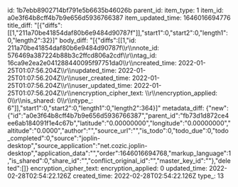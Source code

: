 id: 1b7ebb8902714bf791e5b6635b46026b
parent_id: 
item_type: 1
item_id: a0e3f64b8cff4b7b9e656d5936766387
item_updated_time: 1646016694776
title_diff: "[{\"diffs\":[[1,\"211a70be41854daf80b6e9484d90787f\"]],\"start1\":0,\"start2\":0,\"length1\":0,\"length2\":32}]"
body_diff: "[{\"diffs\":[[1,\"id: 211a70be41854daf80b6e9484d90787f\\\r\\\nnote_id: 576469a387224b88b3c2ffcd806a2cdf\\\r\\\ntag_id: 16ca9e2ea2e041288440095f97751da0\\\r\\\ncreated_time: 2022-01-25T01:07:56.204Z\\\r\\\nupdated_time: 2022-01-25T01:07:56.204Z\\\r\\\nuser_created_time: 2022-01-25T01:07:56.204Z\\\r\\\nuser_updated_time: 2022-01-25T01:07:56.204Z\\\r\\\nencryption_cipher_text: \\\r\\\nencryption_applied: 0\\\r\\\nis_shared: 0\\\r\\\ntype_: 6\"]],\"start1\":0,\"start2\":0,\"length1\":0,\"length2\":364}]"
metadata_diff: {"new":{"id":"a0e3f64b8cff4b7b9e656d5936766387","parent_id":"fb73d1d872ce4ee6ab184091f1e4c67b","latitude":"0.00000000","longitude":"0.00000000","altitude":"0.0000","author":"","source_url":"","is_todo":0,"todo_due":0,"todo_completed":0,"source":"joplin-desktop","source_application":"net.cozic.joplin-desktop","application_data":"","order":1646016694768,"markup_language":1,"is_shared":0,"share_id":"","conflict_original_id":"","master_key_id":""},"deleted":[]}
encryption_cipher_text: 
encryption_applied: 0
updated_time: 2022-02-28T02:54:22.126Z
created_time: 2022-02-28T02:54:22.126Z
type_: 13